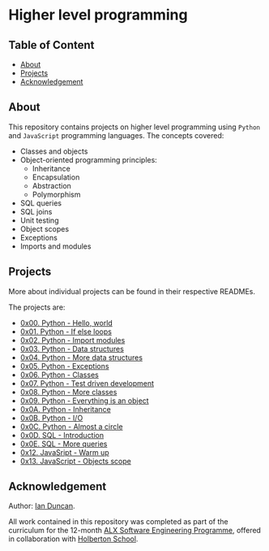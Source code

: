 # Higher level programming

## Table of Content

* [About](#about)
* [Projects](#projects)
* [Acknowledgement](#acknowledgement)

## About

This repository contains projects on higher level
programming using `Python` and `JavaScript` programming languages.
The concepts covered:

* Classes and objects
* Object-oriented programming principles:
  * Inheritance
  * Encapsulation
  * Abstraction
  * Polymorphism
* SQL queries
* SQL joins
* Unit testing
* Object scopes
* Exceptions
* Imports and modules

## Projects

More about individual projects can be found in their respective READMEs.

The projects are:

* [0x00. Python - Hello, world](./0x00-python-hello_world/)
* [0x01. Python - If else loops](./0x01-python-if_else_loops_functions/)
* [0x02. Python - Import modules](./0x02-python-import_modules/)
* [0x03. Python - Data structures](./0x03-python-data_structures/)
* [0x04. Python - More data structures](./0x04-python-more_data_structures/)
* [0x05. Python - Exceptions](./0x05-python-exceptions/)
* [0x06. Python - Classes](./0x06-python-classes/)
* [0x07. Python - Test driven development](./0x07-python-test_driven_development/)
* [0x08. Python - More classes](./0x08-python-more_classes/)
* [0x09. Python - Everything is an object](./0x09-python-everything_is_object/)
* [0x0A. Python - Inheritance](./0x0A-python-inheritance/)
* [0x0B. Python - I/O](./0x0B-python-input_output/)
* [0x0C. Python - Almost a circle](./0x0C-python-almost_a_circle/)
* [0x0D. SQL - Introduction](./0x0D-SQL_introduction/)
* [0x0E. SQL - More queries](./0x0E-SQL_more_queries/)
* [0x12. JavaSript - Warm up](./0x12-javascript-warm_up/)
* [0x13. JavaScript - Objects scope](./0x13-javascript_objects_scopes_closures/)

## Acknowledgement

Author: [Ian Duncan](https://github.com/dr8co "Ian's Github profile").

All work contained in this repository was completed as part of the curriculum for the
12-month [ALX Software Engineering Programme](https://www.alxafrica.com/ "learn more"),
offered in collaboration with [Holberton School](https://www.holbertonschool.com/ "Holberton School").
